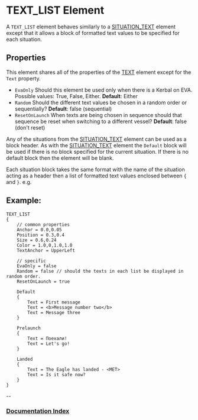# TEXT_LIST Element

A `TEXT_LIST` element behaves similarly to a [SITUATION_TEXT](Situation_Text.md) element except that it allows a block of formatted text values to be specified for each situation. 

## Properties
This element shares all of the properties of the [TEXT](Text.md) element except for the `Text` property.

* `EvaOnly` Should this element be used only when there is a Kerbal on EVA. Possible values: True, False, Either. __Default__: Either
* `Random` Should the different text values be chosen in a random order or sequentially? __Default__: false (sequential)
* `ResetOnLaunch` When texts are being chosen in sequence should that sequence be reset when switching to a different vessel? __Default__: false (don't reset)

Any of the situations from the [SITUATION_TEXT](Situation_Text.md) element can be used as a block header. As with the [SITUATION_TEXT](Situation_Text.md) element the `Default` block will be used if there is no block specified for the current situation. If there is no default block then the element will be blank.

Each situation block takes the same format with the name of the situation acting as a header then a list of formatted text values enclosed between `{` and `}`. e.g.

## Example:	

    TEXT_LIST
	{
		// common properties
		Anchor = 0.0,0.05
		Position = 0.3,0.4
		Size = 0.6,0.24
		Color = 1.0,0,1.0,1.0
		TextAnchor = UpperLeft
		
		// specific
		EvaOnly = false
		Random = false // should the texts in each list be displayed in random order.
		ResetOnLaunch = true
		
		Default
		{
			Text = First message
			Text = <b>Message number two</b>
			Text = Message three
		}
		
		Prelaunch
		{
			Text = Поехали!
			Text = Let's go!
		}
		
		Landed 
		{
			Text = The Eagle has landed - <MET>
			Text = Is it safe now?
		}
	}


--
### [Documentation Index](../README.md)
